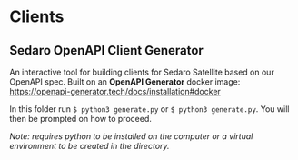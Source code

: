 # Clients

## Sedaro OpenAPI Client Generator

An interactive tool for building clients for Sedaro Satellite based on our OpenAPI spec. Built on an **OpenAPI Generator** docker image: https://openapi-generator.tech/docs/installation#docker

In this folder run `$ python3 generate.py` or `$ python3 generate.py`. You will then be prompted on how to proceed.

_Note: requires python to be installed on the computer or a virtual environment to be created in the directory._
